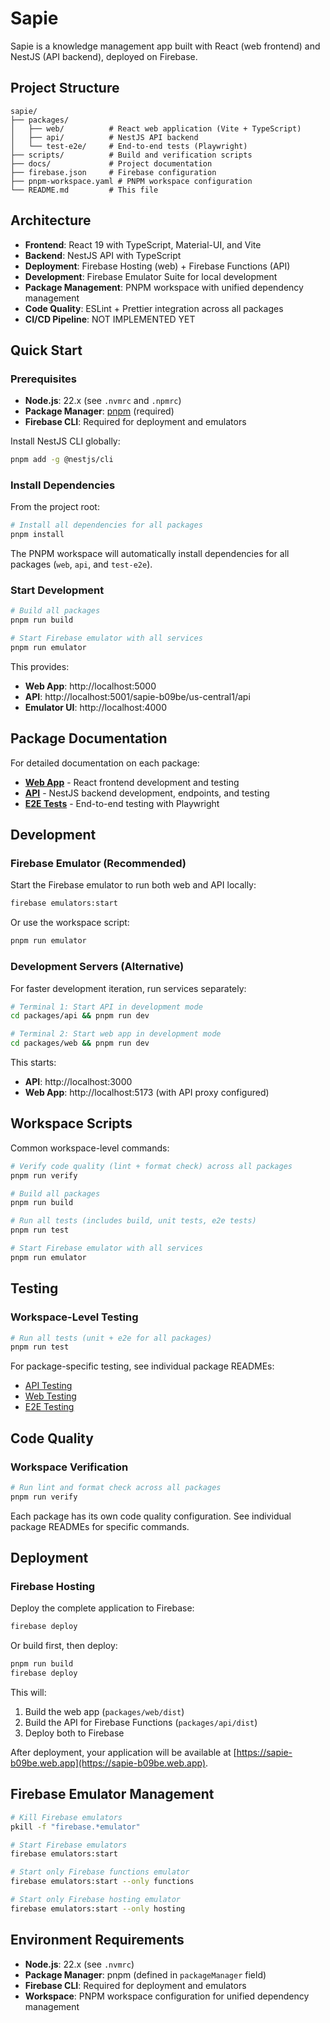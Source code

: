 # Sapie

Sapie is a knowledge management app built with React (web frontend) and NestJS (API backend), deployed on Firebase.

## Project Structure

```
sapie/
├── packages/
│   ├── web/          # React web application (Vite + TypeScript)
│   ├── api/          # NestJS API backend
│   └── test-e2e/     # End-to-end tests (Playwright)
├── scripts/          # Build and verification scripts
├── docs/             # Project documentation
├── firebase.json     # Firebase configuration
├── pnpm-workspace.yaml # PNPM workspace configuration
└── README.md         # This file
```

## Architecture

- **Frontend**: React 19 with TypeScript, Material-UI, and Vite
- **Backend**: NestJS API with TypeScript
- **Deployment**: Firebase Hosting (web) + Firebase Functions (API)
- **Development**: Firebase Emulator Suite for local development
- **Package Management**: PNPM workspace with unified dependency management
- **Code Quality**: ESLint + Prettier integration across all packages
- **CI/CD Pipeline**: NOT IMPLEMENTED YET

## Quick Start

### Prerequisites

- **Node.js**: 22.x (see `.nvmrc` and `.npmrc`)
- **Package Manager**: [pnpm](https://pnpm.io/installation) (required)
- **Firebase CLI**: Required for deployment and emulators

Install NestJS CLI globally:
```bash
pnpm add -g @nestjs/cli
```

### Install Dependencies

From the project root:
```bash
# Install all dependencies for all packages
pnpm install
```

The PNPM workspace will automatically install dependencies for all packages (`web`, `api`, and `test-e2e`).

### Start Development

```bash
# Build all packages
pnpm run build

# Start Firebase emulator with all services
pnpm run emulator
```

This provides:
- **Web App**: http://localhost:5000
- **API**: http://localhost:5001/sapie-b09be/us-central1/api
- **Emulator UI**: http://localhost:4000

## Package Documentation

For detailed documentation on each package:

- **[Web App](./packages/web/README.md)** - React frontend development and testing
- **[API](./packages/api/README.md)** - NestJS backend development, endpoints, and testing  
- **[E2E Tests](./packages/test-e2e/README.md)** - End-to-end testing with Playwright

## Development

### Firebase Emulator (Recommended)

Start the Firebase emulator to run both web and API locally:
```bash
firebase emulators:start
```

Or use the workspace script:
```bash
pnpm run emulator
```

### Development Servers (Alternative)

For faster development iteration, run services separately:

```bash
# Terminal 1: Start API in development mode
cd packages/api && pnpm run dev

# Terminal 2: Start web app in development mode  
cd packages/web && pnpm run dev
```

This starts:
- **API**: http://localhost:3000
- **Web App**: http://localhost:5173 (with API proxy configured)

## Workspace Scripts

Common workspace-level commands:

```bash
# Verify code quality (lint + format check) across all packages
pnpm run verify

# Build all packages
pnpm run build

# Run all tests (includes build, unit tests, e2e tests)
pnpm run test

# Start Firebase emulator with all services
pnpm run emulator
```

## Testing

### Workspace-Level Testing
```bash
# Run all tests (unit + e2e for all packages)
pnpm run test
```

For package-specific testing, see individual package READMEs:
- [API Testing](./packages/api/README.md#testing)
- [Web Testing](./packages/web/README.md#code-quality)
- [E2E Testing](./packages/test-e2e/README.md#running-tests)

## Code Quality

### Workspace Verification
```bash
# Run lint and format check across all packages
pnpm run verify
```

Each package has its own code quality configuration. See individual package READMEs for specific commands.

## Deployment

### Firebase Hosting

Deploy the complete application to Firebase:

```bash
firebase deploy
```

Or build first, then deploy:
```bash
pnpm run build
firebase deploy
```

This will:
1. Build the web app (`packages/web/dist`)
2. Build the API for Firebase Functions (`packages/api/dist`)
3. Deploy both to Firebase

After deployment, your application will be available at [https://sapie-b09be.web.app](https://sapie-b09be.web.app).

## Firebase Emulator Management

```bash
# Kill Firebase emulators
pkill -f "firebase.*emulator"

# Start Firebase emulators
firebase emulators:start

# Start only Firebase functions emulator
firebase emulators:start --only functions

# Start only Firebase hosting emulator  
firebase emulators:start --only hosting
```

## Environment Requirements

- **Node.js**: 22.x (see `.nvmrc`)
- **Package Manager**: pnpm (defined in `packageManager` field)
- **Firebase CLI**: Required for deployment and emulators
- **Workspace**: PNPM workspace configuration for unified dependency management

